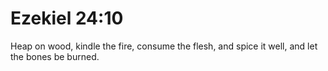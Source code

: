 # Ezekiel 24:10

Heap on wood, kindle the fire, consume the flesh, and spice it well, and let the bones be burned.
